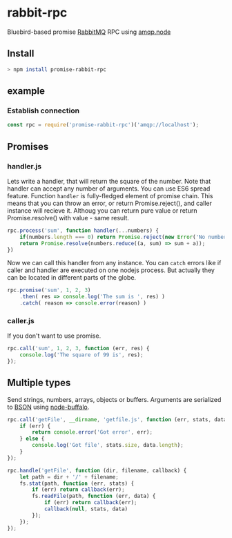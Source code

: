 # rabbit-rpc
Bluebird-based promise [RabbitMQ](https://www.rabbitmq.com/) RPC using [amqp.node](https://github.com/squaremo/amqp.node)

## Install
```sh
> npm install promise-rabbit-rpc
```

## example

### Establish connection

```js
const rpc = require('promise-rabbit-rpc')('amqp://localhost');
```

## Promises

### handler.js
Lets write a handler, that will return the square of the number.
Note that handler can accept any number of arguments. You can use ES6 spread feature.
Function `handler` is fully-fledged element of promise chain. This means that you can throw an error, or return Promise.reject(), and caller instance will recieve it.
Althoug you can return pure value or return Promise.resolve() with value - same result.
```js
rpc.process('sum', function handler(...numbers) {
    if(numbers.length === 0) return Promise.reject(new Error('No numbers'));
    return Promise.resolve(numbers.reduce((a, sum) => sum + a));
})
```
Now we can call this handler from any instance. You can `catch` errors like if caller and handler are executed on one nodejs process. But actually they can be located in different parts of the globe.
```js
rpc.promise('sum', 1, 2, 3)
    .then( res => console.log('The sum is ', res) )
    .catch( reason => console.error(reason) )
```


### caller.js
If you don't want to use promise.
```js
rpc.call('sum', 1, 2, 3, function (err, res) {
    console.log('The square of 99 is', res);
});

```

## Multiple types
Send strings, numbers, arrays, objects or buffers. Arguments are serialized to [BSON](http://bsonspec.org/) using [node-buffalo](https://github.com/marcello3d/node-buffalo).

```js
rpc.call('getFile', __dirname, 'getfile.js', function (err, stats, data) {
    if (err) {
        return console.error('Got error', err);
    } else {
        console.log('Got file', stats.size, data.length);
    }
});

rpc.handle('getFile', function (dir, filename, callback) {
    let path = dir + '/' + filename;
    fs.stat(path, function (err, stats) {
        if (err) return callback(err);
        fs.readFile(path, function (err, data) {
            if (err) return callback(err);
            callback(null, stats, data)
        });
    });
});
```
